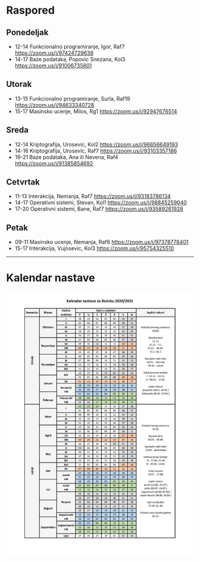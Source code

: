 # Raspored

## Ponedeljak
* 12-14 Funkcionalno programiranje, Igor, Raf7 https://zoom.us/j/97424729638
* 14-17 Baze podataka, Popovic Snezana, Kol3 https://zoom.us/j/91006735601

## Utorak
* 13-15 Funkcionalno programiranje, Surla, Raf19 https://zoom.us/j/94633340728
* 15-17 Masinsko ucenje, Milos, Rg1 https://zoom.us/j/92947676514

## Sreda
* 12-14 Kriptografija, Urosevic, Kol2 https://zoom.us/j/96656649193
* 14-16 Kriptografija, Urosevic, Raf7 https://zoom.us/j/93103357186
* 19-21 Baze podataka, Ana ili Nevena, Raf4 https://zoom.us/j/91385854692

## Cetvrtak
* 11-13 Interakcija, Nemanja, Raf7 https://zoom.us/j/93183786134
* 14-17 Operativni sistemi, Stevan, Kol1 https://zoom.us/j/98845259040
* 17-20 Operativni sistemi, Bane, Raf7 https://zoom.us/j/93589261928

## Petak
* 09-11 Masinsko ucenje, Nemanja, Raf6 https://zoom.us/j/97378778401
* 15-17 Interakcija, Vujosevic, Kol3 https://zoom.us/j/95754325510

---

# Kalendar nastave

![raspored](kalendar_20_21.jpg)

